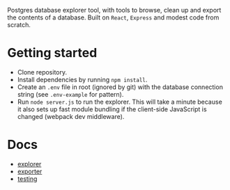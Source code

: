 Postgres database explorer tool, with tools to browse, clean up and export the contents of a database. Built on ``React``, ``Express`` and modest code from scratch.

# Getting started

* Clone repository.
* Install dependencies by running ``npm install``.
* Create an ``.env`` file in root (ignored by git) with the database connection string (see ``.env-example`` for pattern).
* Run ``node server.js`` to run the explorer. This will take a minute because it also sets up fast module bundling if the client-side JavaScript is changed (webpack dev middleware).

# Docs

* [explorer](/docs/explorer.md)
* [exporter](/docs/exporter.md)
* [testing](/docs/testing.md)
